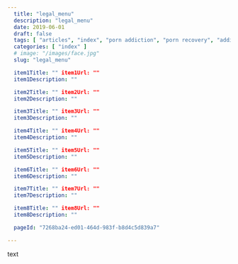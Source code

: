 ```yaml
---
  title: "legal_menu"
  description: "legal_menu"
  date: 2019-06-01
  draft: false
  tags: [ "articles", "index", "porn addiction", "porn recovery", "addiction recovery", "addiction", "awareness", "nofap", "neverfap", "neverfap deluxe" ]
  categories: [ "index" ]
  # image: "/images/face.jpg"
  slug: "legal_menu"

  item1Title: "" item1Url: ""  
  item1Description: ""

  item2Title: "" item2Url: "" 
  item2Description: ""

  item3Title: "" item3Url: "" 
  item3Description: ""

  item4Title: "" item4Url: "" 
  item4Description: ""

  item5Title: "" item5Url: "" 
  item5Description: ""

  item6Title: "" item6Url: "" 
  item6Description: ""

  item7Title: "" item7Url: "" 
  item7Description: ""

  item8Title: "" item8Url: "" 
  item8Description: ""

  pageId: "7268ba24-ed01-464d-983f-b8d4c5d839a7"

---
```


text